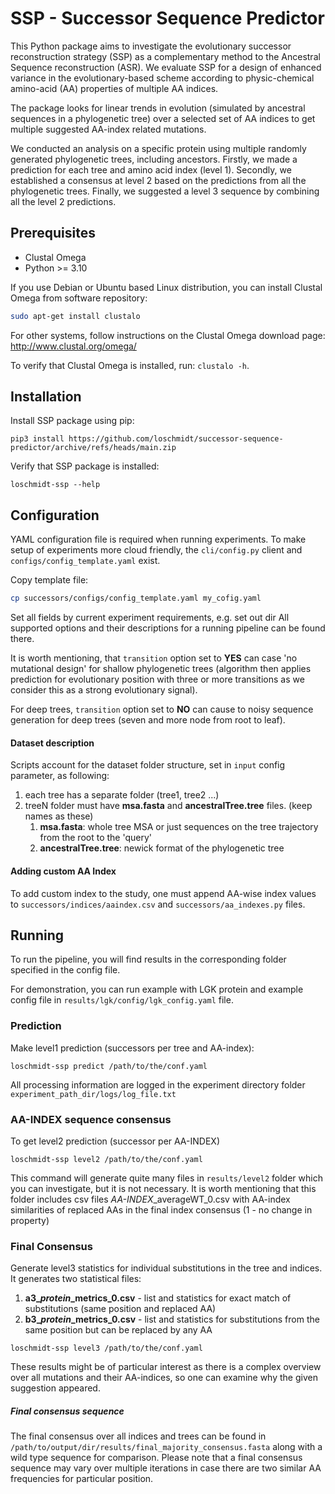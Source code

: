 # SSP - Successor Sequence Predictor

This Python package aims to investigate the evolutionary successor reconstruction strategy (SSP)
as a complementary method to the Ancestral Sequence reconstruction (ASR). We evaluate SSP for a design of enhanced 
variance in the evolutionary-based scheme according to physic-chemical amino-acid (AA) properties of multiple AA indices. 

The package looks for linear trends in evolution (simulated by ancestral sequences in a phylogenetic tree) 
over a selected set of AA indices to get multiple suggested AA-index related mutations. 

We conducted an analysis on a specific protein using multiple randomly generated phylogenetic trees,
including ancestors.
Firstly, we made a prediction for each tree and amino acid index (level 1).
Secondly, we established a consensus at level 2 based on the predictions from all the phylogenetic trees.
Finally, we suggested a level 3 sequence by combining all the level 2 predictions.

## Prerequisites

- Clustal Omega
- Python >= 3.10

If you use Debian or Ubuntu based Linux distribution, you can install Clustal Omega from software repository:
```bash
sudo apt-get install clustalo
```

For other systems, follow instructions on the Clustal Omega download page: http://www.clustal.org/omega/

To verify that Clustal Omega is installed, run: `clustalo -h`.

## Installation

Install SSP package using pip:
```
pip3 install https://github.com/loschmidt/successor-sequence-predictor/archive/refs/heads/main.zip
```

Verify that SSP package is installed:
```
loschmidt-ssp --help
```

## Configuration
YAML configuration file is required when running experiments. To make setup of experiments more cloud friendly, the `cli/config.py` client and `configs/config_template.yaml` exist.

Copy template file:
```bash
cp successors/configs/config_template.yaml my_cofig.yaml
```
Set all fields by current experiment requirements, e.g. set out dir
All supported options and their descriptions for a running pipeline can be found there.

It is worth mentioning, that `transition` option set to **YES** can case 'no mutational design' 
for shallow phylogenetic trees (algorithm then applies prediction for evolutionary position with three or more 
transitions as we consider this as a strong evolutionary signal). 

For deep trees, `transition` option set to **NO** can cause to noisy sequence generation for deep trees (seven and more node from root to leaf).

#### Dataset description
Scripts account for the dataset folder structure, set in `input` config parameter, as following:
1. each tree has a separate folder (tree1, tree2 ...) 
2. treeN folder must have **msa.fasta** and **ancestralTree.tree** files. (keep names as these)
   1. **msa.fasta**: whole tree MSA or just sequences on the tree trajectory from the root to the 'query'
   2. **ancestralTree.tree**: newick format of the phylogenetic tree

#### Adding custom AA Index
To add custom index to the study, one must append AA-wise index values to `successors/indices/aaindex.csv` and `successors/aa_indexes.py` files.

## Running

To run the pipeline, you will find results in the corresponding folder specified in the config file.

For demonstration, you can run example with LGK protein and example config file in `results/lgk/config/lgk_config.yaml` file.

### Prediction
Make level1 prediction (successors per tree and AA-index):
```
loschmidt-ssp predict /path/to/the/conf.yaml
```
All processing information are logged in the experiment directory folder  `experiment_path_dir/logs/log_file.txt`

### AA-INDEX sequence consensus
To get level2 prediction (successor per AA-INDEX)
```
loschmidt-ssp level2 /path/to/the/conf.yaml
```
This command will generate quite many files in `results/level2` folder which you can investigate, 
but it is not necessary. It is worth mentioning that this folder includes csv files *AA-INDEX*_averageWT_0.csv with 
AA-index similarities of replaced AAs in the final index consensus (1 - no change in property)

### Final Consensus
Generate level3 statistics for individual substitutions in the tree and indices. 
It generates two statistical files:
1. **a3_*protein*_metrics_0.csv** - list and statistics for exact match of substitutions (same position and replaced AA)
2. **b3_*protein*_metrics_0.csv** - list and statistics for substitutions from the same position but can be replaced by any AA  
```
loschmidt-ssp level3 /path/to/the/conf.yaml 
```
These results might be of particular interest as there is a complex overview over all mutations and their AA-indices, 
so one can examine why the given suggestion appeared.

##### Final consensus sequence
The final consensus over all indices and trees can be found in `/path/to/output/dir/results/final_majority_consensus.fasta`  along with a wild type sequence for comparison. 
Please note that a final consensus sequence may vary over multiple iterations
in case there are two similar AA frequencies for particular position. 

